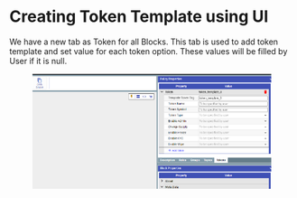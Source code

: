 # Creating Token Template using UI

We have a new tab as Token for all Blocks. This tab is used to add token template and set value for each token option. These values will be filled by User if it is null.

<figure><img src="../../../.gitbook/assets/image (3) (1) (1) (1) (1) (1) (1) (1) (1) (1) (1) (1) (1) (1) (1) (1) (1).png" alt=""><figcaption></figcaption></figure>
